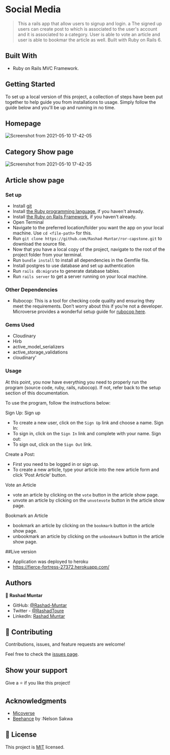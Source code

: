 # Social Media

> This a rails app that allow users to signup and login. a The signed up users can create post to which is associated to the user's account and it is associated to a category. User is able to vote an article and user is able to bookmar the article as well. Built with Ruby on Rails 6.
## Built With

- Ruby on Rails MVC Framework.

## Getting Started

To set up a local version of this project, a collection of steps have been put together to help guide you from installations to usage. Simply follow the guide below and you'll be up and running in no time.

## Homepage
![Screenshot from 2021-05-10 17-42-05](https://user-images.githubusercontent.com/58520480/117701978-6a91be80-b1b7-11eb-8971-3cb898c09ace.png)

## Category Show page

![Screenshot from 2021-05-10 17-42-35](https://user-images.githubusercontent.com/58520480/117702186-b5133b00-b1b7-11eb-9777-02412249b2b1.png)

## Article show page


### Set up

- Install [git](https://git-scm.com/downloads)
- Install [the Ruby programming language](https://ruby-doc.org/downloads/), if you haven't already.
- Install [the Ruby on Rails Framework](https://guides.rubyonrails.org/getting_started.html), if you haven't already.
- Open Terminal
- Navigate to the preferred location/folder you want the app on your local machine. Use `cd <file-path>` for this.
- Run `git clone https://github.com/Rashad-Muntar/ror-capstone.git` to download the source file.
- Now that you have a local copy of the project, navigate to the root of the project folder from your terminal.
- Run `bundle install` to install all dependencies in the Gemfile file.
- Install postgres to use database and set up authentication
- Run `rails db:migrate` to generate database tables.
- Run `rails server` to get a server running on your local machine.

### Other Dependencies

- Rubocop: This is a tool for checking code quality and ensuring they meet the requirements. Don’t worry about this if you’re not a developer. Microverse provides a wonderful setup guide for [rubocop here](https://github.com/microverseinc/linters-config/tree/master/ruby).

### Gems Used
- Cloudinary
- Hirb
- active_model_serializers
- active_storage_validations
- cloudinary'


### Usage

At this point, you now have everything you need to properly run the program (source code, ruby, rails, rubocop). If not, refer back to the setup section of this documentation.

To use the program, follow the instructions below:

Sign Up:
   Sign up
- To create a new user, click on the `Sign Up` link and choose a name.
  Sign In:
- To sign in, click on the `Sign In` link and complete with your name.
  Sign out:
- To sign out, click on the `Sign Out` link.

Create a Post:
- First you need to be logged in or sign up.
- To create a new article, type your article into the new article form and click 'Post Article' button.

Vote an Article
- vote an article by clicking on the `vote` button in the article show page.
- unvote an article by clicking on the `unvotevote` button in the article show page.

Bookmark an Article
- bookmark an article by clicking on the `bookmark` button in the article show page.
- unbookmark an article by clicking on the `unbookmark` button in the article show page.


##Live version
- Application was deployed to heroku 
- https://fierce-fortress-27372.herokuapp.com/

## Authors

👤 **Rashad Muntar**

- GitHub: [@Rashad-Muntar](https://github.com/Rashad-Muntar)
- Twitter - [@RashadToure](https://twitter.com/RashadToure)
- LinkedIn: [Rashad Muntar](https://www.linkedin.com/in/rashad-muntar/)

## 🤝 Contributing

Contributions, issues, and feature requests are welcome!

Feel free to check the [issues page](https://github.com/Rashad-Muntar/ror-social-scaffold/issues).

## Show your support

Give a ⭐️ if you like this project!

## Acknowledgments

- [Micoverse](https://microverse.org)
- [Beehance](https://www.behance.net) by :Nelson Sakwa


## 📝 License

This project is [MIT](https://github.com/Rashad-Muntar/ror-social-scaffold/blob/friendshipv2/LICENSE) licensed.
